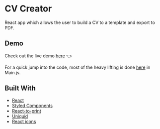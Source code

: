 # CV Creator

<p> React app which allows the user to build a CV to a template and export to PDF.</p>

## Demo

Check out the live demo <a href="https://strudelpie.github.io/CV_application/">here</a> 👈

For a quick jump into the code, most of the heavy lifting is done <a href="https://github.com/strudelPie/CV_application/blob/main/src/components/Main.js">here<a> in Main.js.

## Built With

<ul>
  <li>
    <a href="https://reactjs.org/">React</a>
  </li>
  <li>
    <a href="https://styled-components.com/">Styled Components</a>
  </li>
  <li>
    <a href="https://www.npmjs.com/package/react-to-print">React-to-print</a>
  </li>
  <li>
    <a href="https://github.com/uniquid">Uniquid</a>
  </li>
  <li>
    <a href="https://react-icons.github.io/react-icons/">React icons</a>
  </li>
  
</ul>
